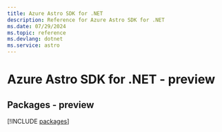 ```yaml
---
title: Azure Astro SDK for .NET
description: Reference for Azure Astro SDK for .NET
ms.date: 07/29/2024
ms.topic: reference
ms.devlang: dotnet
ms.service: astro
---
```

# Azure Astro SDK for .NET - preview
## Packages - preview
[!INCLUDE [packages](astro-index.md)]